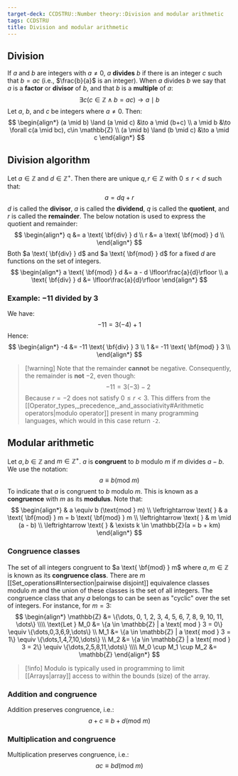 ```yaml
---
target-deck: CCDSTRU::Number theory::Division and modular arithmetic
tags: CCDSTRU
title: Division and modular arithmetic
---
```


## Division

If $a$ and $b$ are integers with $a \neq 0$, $a$ **divides** $b$ if there is an integer $c$ such that $b=ac$ (i.e., $\frac{b}{a}$ is an integer). When $a$ divides $b$ we say that $a$ is a **factor** or **divisor** of $b$, and that $b$ is a **multiple** of $a$:
$$
\exists c(c \in \mathbb{Z} \land b = ac) \to a \mid b
$$
Let $a$, $b$, and $c$ be integers where $a \neq 0$. Then:
$$
\begin{align*}
(a \mid b) \land (a \mid c) &\to a \mid (b+c) \\
a \mid b &\to \forall c(a \mid bc), c\in \mathbb{Z} \\
(a \mid b) \land (b \mid c) &\to a \mid c
\end{align*}
$$
<!--ID: 1712722536480-->

## Division algorithm

Let $a \in \mathbb{Z}$ and $d \in \mathbb{Z}^+$. Then there are unique $q,r \in \mathbb{Z}$ with $0 \leq r < d$ such that:
$$
a = dq+r
$$
$d$ is called the **divisor**, $a$ is called the **dividend**, $q$ is called the **quotient**, and $r$ is called the **remainder**. The below notation is used to express the quotient and remainder:
$$
\begin{align*}
q &= a \text{ \bf{div} } d \\
r &= a \text{ \bf{mod} } d \\
\end{align*}
$$
Both $a \text{ \bf{div} } d$ and $a \text{ \bf{mod} } d$ for a fixed $d$ are functions on the set of integers. 
$$
\begin{align*}
a \text{ \bf{mod} } d &= a - d \lfloor\frac{a}{d}\rfloor \\
a \text{ \bf{div} } d &= \lfloor\frac{a}{d}\rfloor
\end{align*}
$$
<!--ID: 1712722536484-->

### Example: $-11$ divided by $3$

We have:
$$
-11 = 3(-4) + 1
$$
Hence:
$$
\begin{align*}
-4 &= -11 \text{ \bf{div} } 3 \\
1 &= -11 \text{ \bf{mod} } 3 \\
\end{align*}
$$
>[!warning] Note that the remainder **cannot** be negative.
>Consequently, the remainder is **not** $-2$, even though:
>$$
>-11 = 3(-3)-2
>$$
> Because $r=-2$ does not satisfy $0 \leq r < 3$. This differs from the [[Operator_types,_precedence,_and_associativity#Arithmetic operators|modulo operator]] present in many programming languages, which would in this case return `-2`.
<!--ID: 1712722536487-->

## Modular arithmetic

Let $a,b \in \mathbb{Z}$ and $m \in \mathbb{Z}^+$. $a$ is **congruent** to $b$ modulo $m$ if $m$ divides $a - b$. We use the notation:
$$
a \equiv b (\text{mod } m)
$$
To indicate that $a$ is congruent to $b$ modulo $m$. This is known as a **congruence** with $m$ as its **modulus**. Note that:
$$
\begin{align*}
& a \equiv b (\text{mod } m) \\
\leftrightarrow \text{ } & a \text{ \bf{mod} } m = b \text{ \bf{mod} } m \\
\leftrightarrow \text{ } & m \mid (a - b) \\
\leftrightarrow \text{ } & \exists k \in \mathbb{Z}(a = b + km)
\end{align*}
$$
<!--ID: 1712722536490-->

### Congruence classes

The set of all integers congruent to $a \text{ \bf{mod} } m$ where $a,m \in \mathbb{Z}$ is known as its **congruence class**. There are $m$ [[Set_operations#Intersection|pairwise disjoint]] equivalence classes modulo $m$ and the union of these classes is the set of all integers. The congruence class that any $a$ belongs to can be seen as "cyclic" over the set of integers. For instance, for $m=3$:
$$
\begin{align*}
\mathbb{Z} &= \{\dots, 0, 1, 2, 3, 4, 5, 6, 7, 8, 9, 10, 11, \dots\} \\\\
\text{Let } M_0 &= \{a \in \mathbb{Z} | a \text{ mod } 3 = 0\} \equiv \{\dots,0,3,6,9,\dots\} \\
M_1 &= \{a \in \mathbb{Z} | a \text{ mod } 3 = 1\} \equiv \{\dots,1,4,7,10,\dots\} \\
M_2 &= \{a \in \mathbb{Z} | a \text{ mod } 3 = 2\} \equiv \{\dots,2,5,8,11,\dots\} \\\\
M_0 \cup M_1 \cup M_2 &= \mathbb{Z}
\end{align*}
$$
>[!info] Modulo is typically used in programming to limit [[Arrays|array]] access to within the bounds (size) of the array.
<!--ID: 1712722536493-->

### Addition and congruence

Addition preserves congruence, i.e.:
$$
a + c \equiv b + d(\text{mod } m)
$$
<!--ID: 1712722536496-->

### Multiplication and congruence

Multiplication preserves congruence, i.e.:
$$
ac \equiv bd (\text{mod } m)
$$
<!--ID: 1712722536500-->

